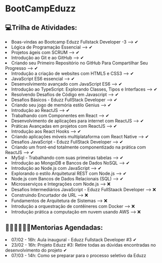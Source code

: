 # BootCampEduzz

## 💻Trilha de Atividades:

<li>Boas-vindas ao Bootcamp Eduzz Fullstack Developer -3 --> ✔</li>
<li>Lógica de Programação Essencial --> ✔</li>
<li>Projetos ágeis com SCRUM --> ✔</li>
<li>Introdução ao Git e ao GitHub --> ✔</li>
<li>Criando seu Primeiro Repositório no GitHub Para Compartilhar Seu Progresso --> ✔</li>
<li>Introdução a criação de websites com HTML5 e CSS3 --> ✔</li>
<li>JavaScript ES6 essencial --> ✔</li>
<li>Desenvolvimento avançado com JavaScript ES6 --> ✔</li>
<li>Introdução ao TypeScript: Explorando Classes, Tipos e Interfaces --> ✔</li>
<li>Resolvendo Desafios de Código em Javascript --> ✔</li>
<li>Desafios Básicos - Eduzz FullStack Developer --> ✔</li>
<li>Criando seu jogo de memória estilo Genius --> ✔</li>
<li>Introdução ao ReactJS --> ✔</li>
<li>Trabalhando com Componentes em React --> ✔</li>
<li>Desenvolvimento de aplicações para internet com ReactJS --> ✔</li>
<li>Práticas Avançadas em projetos com ReactJS --> ✔</li>
<li>Introdução aos React Hooks --> ✔</li>
<li>Criando aplicações móveis multiplataforma com React Native --> ✔</li>
<li>Desafios JavaScript - Eduzz FullStack Developer --> ✔</li>
<li>Criando um front-end totalmente componentizado na prática com ReactJS --> ✔</li>
<li>MySql - Trabalhando com suas primeiras tabelas --> ✔</li>
<li>Introdução ao MongoDB e Bancos de Dados NoSQL --> ✔</li>
<li>Introdução ao Node.js com JavaScript --> ✔</li>
<li>Explorando o estilo Arquitetural REST com Node.js --> ✔</li>
<li>Node.js com Bancos de Dados Relacionais (SQL) --> ✔</li>
<li>Microsserviços e Integrações com Node.js --> ❌</li>
<li>Desafios Intermediários JavaScript - Eduzz FullStaack Developer --> ❌</li>
<li>Construindo Encurtador de URL --> ❌</li>
<li>Fundamentos de Arquitetura de Sistemas --> ❌</li>
<li>Introdução a orquestração de contêineres com Docker --> ❌</li>
<li>Introdução prática a computação em nuvem usando AWS --> ❌</li>

##

## 👨🏾‍🏫👩🏾‍🏫Mentorias Agendadas:

<li>07/02 - 16h: Aula inaugural - Eduzz Fullstack Developer #3 ✔</li>
<li>23/02 - 16h: Projeto Eduzz #3: Retire todas as dúvidas encontradas no desenvolvimento do projeto ✔</li>
<li>07/03 - 14h: Como se preparar para o processo seletivo da Eduzz</li>
